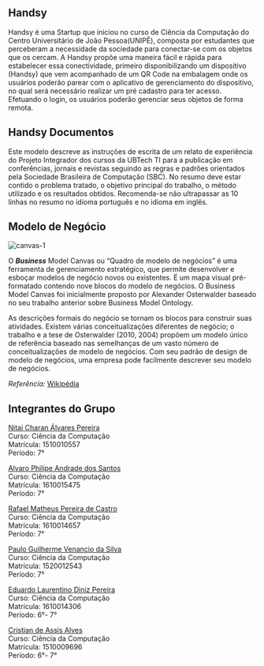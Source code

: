 ## Handsy
Handsy é uma Startup que iniciou no curso de Ciência da Computação do Centro Universitário de João Pessoa(UNIPÊ), composta por estudantes que perceberam a necessidade da sociedade para conectar-se com os objetos que os cercam. A Handsy propõe uma maneira fácil e rápida para estabelecer essa conectividade, primeiro disponibilizando um dispositivo (Handsy) que vem acompanhado de um QR Code na embalagem onde os usuários poderão parear com o aplicativo de gerenciamento do dispositivo, no qual será necessário realizar um pré cadastro para ter acesso. Efetuando o login, os usuários poderão gerenciar seus objetos de forma remota.

## Handsy Documentos
Este modelo descreve as instruções de escrita de um relato de experiência do Projeto Integrador dos cursos da UBTech TI para a publicação em conferências, jornais e revistas seguindo as regras e padrões orientados pela Sociedade Brasileira de Computação (SBC). No resumo deve estar contido o problema tratado, o objetivo principal do trabalho, o método utilizado e os resultados obtidos. Recomenda-se não ultrapassar as 10 linhas no resumo no idioma português e no idioma em inglês.

## Modelo de Negócio
![canvas-1](https://user-images.githubusercontent.com/14323599/67221893-99441a80-f402-11e9-92b6-5475f8a9e7c5.jpg)

O **_Business_** Model Canvas ou “Quadro de modelo de negócios” é uma ferramenta de gerenciamento estratégico, que permite desenvolver e esboçar modelos de negócio novos ou existentes. É um mapa visual pré-formatado contendo nove blocos do modelo de negócios. O Business Model Canvas foi inicialmente proposto por Alexander Osterwalder baseado no seu trabalho anterior sobre Business Model Ontology.

As descrições formais do negócio se tornam os blocos para construir suas atividades. Existem várias conceitualizações diferentes de negócio; o trabalho e a tese de Osterwalder (2010, 2004) propõem um modelo único de referência baseado nas semelhanças de um vasto número de conceitualizações de modelo de negócios. Com seu padrão de design de modelo de negócios, uma empresa pode facilmente descrever seu modelo de negócios.

_Referência:_ [Wikipédia](https://pt.wikipedia.org/wiki/Business_Model_Canvas)

## Integrantes do Grupo
[Nitai Charan Álvares Pereira](https://www.linkedin.com/in/nitaicharan/)
<br/>Curso: Ciência da Computação
<br/>Matrícula: 1510010557
<br/>Período: 7°

[Alvaro Philipe Andrade dos Santos](https://www.linkedin.com/in/alvaro-andrade-48596b117/)
<br/>Curso: Ciência da Computação
<br/>Matrícula: 1610015475
<br/>Período: 7°

[Rafael Matheus Pereira de Castro](https://www.linkedin.com/in/rafael-m-castro/)
<br/>Curso: Ciência da Computação
<br/>Matrícula: 1610014657
<br/>Período: 7°

[Paulo Guilherme Venancio da Silva](https://www.linkedin.com/in/gui9394/)
<br/>Curso: Ciência da Computação
<br/>Matrícula: 1520012543
<br/>Período: 7°

[Eduardo Laurentino Diniz Pereira](https://www.linkedin.com/in/eduardo-diniz-dev/)
<br/>Curso: Ciência da Computação
<br/>Matrícula: 1610014306
<br/>Período: 6°- 7°

[Cristian de Assis Alves](https://www.linkedin.com/in/cristian-alves-2531a110b/)
<br/>Curso: Ciência da Computação
<br/>Matrícula: 1510009696
<br/>Período: 6°- 7°
